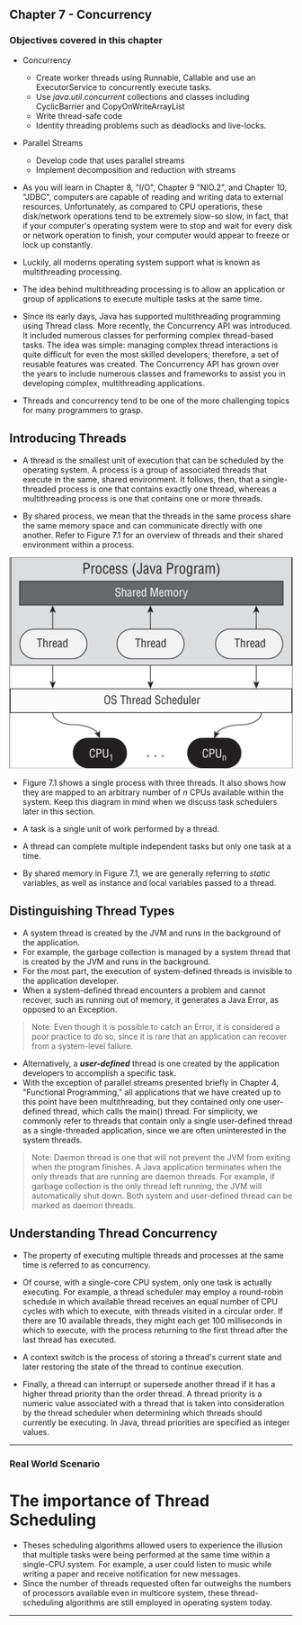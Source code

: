 ## Chapter 7 - Concurrency
### Objectives covered in this chapter

- Concurrency
  - Create worker threads using Runnable, Callable and use an ExecutorService to concurrently execute tasks.
  - Use *java.util.concurrent* collections and classes including CyclicBarrier and CopyOnWriteArrayList
  - Write thread-safe code
  - Identity threading problems such as deadlocks and live-locks.
- Parallel Streams
  - Develop code that uses parallel streams
  - Implement decomposition and reduction with streams


- As you will learn in Chapter 8, "I/O", Chapter 9 "NIO.2", and Chapter 10, "JDBC", computers are capable of reading
  and writing data to external resources. Unfortunately, as compared to CPU operations, these disk/network operations 
  tend to be extremely slow-so slow, in fact, that if your computer's operating system were to stop and wait for every
  disk or network operation to finish, your computer would appear to freeze or lock up constantly.

- Luckily, all moderns operating system support what is known as multithreading processing. 
- The idea behind multithreading processing is to allow an application or group of applications to execute multiple 
  tasks at the same time.

- Since its early days, Java has supported multithreading programming using Thread class. More recently, the Concurrency API
was introduced. It included numerous classes for performing complex thread-based tasks. The idea was simple: managing 
complex thread interactions is quite difficult for even the most skilled developers; therefore, a set of reusable 
features was created. The Concurrency API has grown over the years to include numerous classes and frameworks to assist
you in developing complex, multithreading applications.

- Threads and concurrency tend to be one of the more challenging topics for many programmers to grasp.

## Introducing Threads

- A thread is the smallest unit of execution that can be scheduled by the operating system. A process is a group of 
  associated threads that execute in the same, shared environment. It follows, then, that a single-threaded process is 
  one that contains exactly one thread, whereas a multithreading process is one that contains one or more threads.

- By shared process, we mean that the threads in the same process share the same memory space and can communicate directly
  with one another. Refer to Figure 7.1 for an overview of threads and their shared environment within a process.

![alt text](https://github.com/marodrigues20/java-certifications/blob/main/ocp-java-11-programmer-2/src/main/java/chapter_7/images/Figure_7_1.png?raw=true)


- Figure 7.1 shows a single process with three threads. It also shows how they are mapped to an arbitrary number of *n* 
  CPUs available within the system. Keep this diagram in mind when we discuss task schedulers later in this section.

- A task is a single unit of work performed by a thread.
- A thread can complete multiple independent tasks but only one task at a time.
- By shared memory in Figure 7.1, we are generally referring to *static* variables, as well as instance and local 
  variables passed to a thread.

## Distinguishing Thread Types

- A system thread is created by the JVM and runs in the background of the application. 
- For example, the garbage collection is managed by a system thread that is created by the JVM and runs 
  in the background. 
- For the most part, the execution of system-defined threads is invisible to the application developer. 
- When a system-defined thread encounters a problem and cannot recover, such as running out of memory, 
  it generates a Java Error, as opposed to an Exception.

> Note: Even though it is possible to catch an Error, it is considered a poor practice to do so, since it is rare that 
> an application can recover from a system-level failure.

- Alternatively, a ***user-defined*** thread is one created by the application developers to accomplish a specific task. 
- With the exception of parallel streams presented briefly in Chapter 4, "Functional Programming," all applications 
  that we have created up to this point have been multithreading, but they contained only one user-defined thread, 
  which calls the main() thread. For simplicity, we commonly refer to threads that contain only a single user-defined 
  thread as a single-threaded application, since we are often uninterested in the system threads.

> Note: Daemon thread is one that will not prevent the JVM from exiting when the program finishes.
> A Java application terminates when the only threads that are running  are daemon threads.
> For example, if garbage collection is the only thread left running, the JVM will automatically shut down.
> Both system and user-defined thread can be marked as daemon threads.


## Understanding Thread Concurrency

- The property of executing multiple threads and processes at the same time is referred to as concurrency. 
- Of course, with a single-core CPU system, only one task is actually executing. For example, a thread scheduler may 
  employ a round-robin schedule in which available thread receives an equal number of CPU cycles with which to execute, 
  with threads visited in a circular order. If there are 10 available threads, they might each get 100 milliseconds in 
  which to execute, with the process returning to the first thread after the last thread has executed.

- A context switch is the process of storing a thread's current state and later restoring the state of the thread to 
continue execution.

- Finally, a thread can interrupt or supersede another thread if it has a higher thread priority than the order thread.
A thread priority is a numeric value associated with a thread that is taken into consideration by the thread scheduler
when determining which threads should currently be executing. In Java, thread priorities are specified as integer values.

---
### Real World Scenario ###
# The importance of Thread Scheduling

- Theses scheduling algorithms allowed users to experience the illusion that multiple tasks were being performed at the 
  same time within a single-CPU system. For example, a user could listen to music while writing a paper and receive 
  notification for new messages. 
- Since the number of threads requested often far outweighs the numbers of processors available even in multicore system,
  these thread-scheduling algorithms are still employed in operating system today.
---


